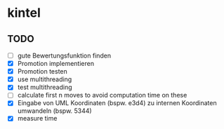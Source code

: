 # kintel
## TODO

- [ ] gute Bewertungsfunktion finden
- [x] Promotion implementieren
- [x] Promotion testen
- [x] use multithreading
- [x] test multithreading
- [ ] calculate first n moves to avoid computation time on these
- [x] Eingabe von UML Koordinaten (bspw. e3d4) zu internen Koordinaten umwandeln (bspw. 5344)
- [x] measure time
